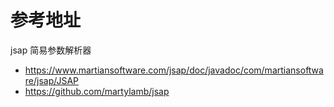 # 参考地址
jsap 简易参数解析器
- https://www.martiansoftware.com/jsap/doc/javadoc/com/martiansoftware/jsap/JSAP
- https://github.com/martylamb/jsap



